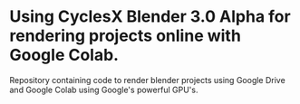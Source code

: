 # Using CyclesX Blender 3.0 Alpha for rendering projects online with Google Colab.
Repository containing code to render blender projects using Google Drive and Google Colab using Google's powerful GPU's.
